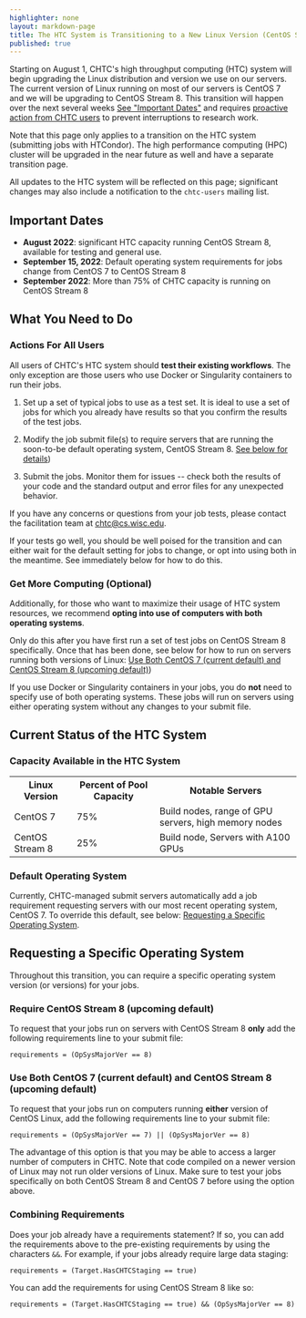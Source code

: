 ```yaml
---
highlighter: none
layout: markdown-page
title: The HTC System is Transitioning to a New Linux Version (CentOS Stream 8)
published: true
---
```


Starting on August 1, CHTC's high throughput computing (HTC) system will begin upgrading
the Linux distribution and version we use on our servers. The current version of Linux running on 
most of our servers is CentOS 7 and we will be upgrading to CentOS Stream 8. This 
transition will happen over the next several weeks [See "Important Dates"](#important-dates) 
and requires [proactive action from CHTC users](#what-you-need-to-do) to prevent 
interruptions to research work. 

Note that this page only applies to a transition on the HTC system (submitting jobs 
with HTCondor). The high performance computing (HPC) cluster will be upgraded in 
the near future as well and have a separate transition page. 

All updates to the HTC system will be reflected on this page; significant changes may 
also include a notification to the `chtc-users` mailing list. 

## Important Dates

* **August 2022**: significant HTC capacity running CentOS Stream 8, available for testing 
and general use.
* **September 15, 2022**: Default operating system requirements for jobs change from CentOS 7 to CentOS Stream 8
* **September 2022**: More than 75% of CHTC capacity is running on CentOS Stream 8

## What You Need to Do

### Actions For All Users

All users of CHTC's HTC system should **test their existing workflows**. 
The only exception are those users who use Docker or Singularity containers 
to run their jobs. 

1. Set up a set of typical jobs to use as a test set. It is ideal 
to use a set of jobs for which you already have results so that you confirm 
the results of the test jobs. 

2. Modify the job submit file(s) to require servers that are running the 
soon-to-be default operating system, CentOS Stream 8. 
[See below for details](#require-centos-stream-8-upcoming-default))

3. Submit the jobs. Monitor them for issues -- check both the results of 
your code and the standard output and error files for any unexpected behavior. 

If you have any concerns or questions from your job tests, please contact 
the facilitation team at chtc@cs.wisc.edu. 

If your tests go well, you should be well poised for the transition and can either 
wait for the default setting for jobs to change, or opt into using both in 
the meantime. See immediately below for how to do this. 

### Get More Computing (Optional)

Additionally, for those who want to maximize their usage of HTC system 
resources, we recommend **opting into use of computers with both operating systems**. 

Only do this after you have first run a set of test jobs on CentOS Stream 8 specifically. 
Once that has been done, see below for how to run on servers running both 
versions of Linux: [Use Both CentOS 7 (current default) and CentOS Stream 8 (upcoming 
default)](#use-both-centos-7-current-default-and-centos-stream-8-upcoming-default))

If you use Docker or Singularity containers in your jobs, you do **not** need to 
specify use of both operating systems. These jobs will run on servers using either 
operating system without any changes to your submit file. 

## Current Status of the HTC System

### Capacity Available in the HTC System

<table class="gtable">
  <tr>
    <th>Linux Version</th>
    <th>Percent of Pool Capacity</th>
    <th>Notable Servers</th>
  </tr>
  <tr>
    <td>CentOS 7</td> 
    <td>75%</td>
    <td>Build nodes, range of GPU servers, high memory nodes</td>
  </tr>
  <tr>
    <td>CentOS Stream 8</td> 
    <td>25%</td>
    <td>Build node, Servers with A100 GPUs</td>
  </tr>
</table>

### Default Operating System

Currently, CHTC-managed submit servers automatically add a job 
requirement requesting servers with our most recent operating system,
CentOS 7. To override this default, see below: [Requesting a Specific
Operating System](#requesting-a-specific-operating-system).

## Requesting a Specific Operating System

Throughout this transition, you can require a specific operating system 
version (or versions) for your jobs. 

### Require CentOS Stream 8 (upcoming default)

To request that your jobs run on servers with CentOS Stream 8 **only** add the
following requirements line to your submit file:

``` {.sub}
requirements = (OpSysMajorVer == 8)
```

### Use Both CentOS 7 (current default) and CentOS Stream 8 (upcoming default)

To request that your jobs run on computers running **either** version of 
CentOS Linux, add the following requirements line to your submit file:

``` {.sub}
requirements = (OpSysMajorVer == 7) || (OpSysMajorVer == 8)
```

The advantage of this option is that you may be able to access a
larger number of computers in CHTC. Note that code compiled on a
newer version of Linux may not run older versions of Linux. Make
sure to test your jobs specifically on both CentOS Stream 8 and CentOS 7
before using the option above.

### Combining Requirements

Does your job already have a requirements statement? If so, you can
add the requirements above to the pre-existing requirements by using
the characters `&&`. For example, if your jobs already require large
data staging:

``` {.submit}
requirements = (Target.HasCHTCStaging == true) 
```

You can add the requirements for using CentOS Stream 8 like so:

``` {.submit}
requirements = (Target.HasCHTCStaging == true) && (OpSysMajorVer == 8)
```



